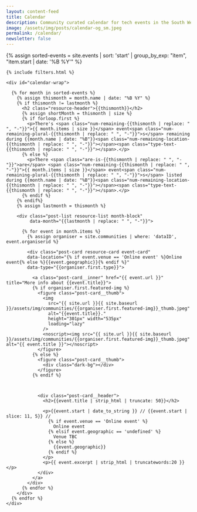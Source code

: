 ```yaml
---
layout: content-feed
title: Calendar
description: Community curated calendar for tech events in the South West.
image: /assets/img/posts/calendar-og_sm.jpeg
permalink: /calendar/
newsletter: false
---
```


<section class="blog blog--resource blog--calendar">
  <div class="container">
    {% assign sorted-events = site.events | sort: 'start' | group_by_exp: "item", "item.start | date: '%B %Y'" %}

    {% include filters.html %}

    <div id="calendar-wrap">

      {% for month in sorted-events %}
        {% assign thismonth = month.name | date: "%B %Y" %}
        {% if thismonth != lastmonth %}
          <h2 class="resource-header">{{thismonth}}</h2>
          {% assign shortMonth = thismonth | size %}
          {% if forloop.first %}
            <p>There's <span class="num-remaining-{{thismonth | replace: " ", "-"}}">{{ month.items | size }}</span> event<span class="num-remaining-plural-{{thismonth | replace: " ", "-"}}">s</span> remaining during {{month.name | date: "%B"}}<span class="num-remaining-location-{{thismonth | replace: " ", "-"}}"></span><span class="type-text-{{thismonth | replace: " ", "-"}}"></span>.</p>
          {% else %}
            <p>There <span class="are-is-{{thismonth | replace: " ", "-"}}">are</span> <span class="num-remaining-{{thismonth | replace: " ", "-"}}">{{ month.items | size }}</span> event<span class="num-remaining-plural-{{thismonth | replace: " ", "-"}}">s</span> listed during {{month.name | date: "%B"}}<span class="num-remaining-location-{{thismonth | replace: " ", "-"}}"></span><span class="type-text-{{thismonth | replace: " ", "-"}}"></span>.</p>
          {% endif %}
        {% endif%}
        {% assign lastmonth = thismonth %}

        <div class="post-list resource-list month-block"
             data-month="{{lastmonth | replace: " ", "-"}}">

          {% for event in month.items %}
            {% assign organiser = site.communities | where: 'dataID', event.organiserid %}

            <div class="post-card resource-card event-card"
            data-location="{% if event.venue == 'Online event' %}Online event{% else %}{{event.geographic}}{% endif %}"
            data-type="{{organiser.first.type}}">

              <a class="post-card__inner" href="{{ event.url }}" title="More info about {{event.title}}">
              {% if organiser.first.featured-img %}
                <figure class="post-card__thumb">
                  <img
                    src="{{ site.url }}{{ site.baseurl }}/assets/img/communities/{{organiser.first.featured-img}}_thumb.jpeg"
                    alt="{{event.title}}."
                    height="301px" width="535px"
                    loading="lazy"
                  />
                  <noscript><img src="{{ site.url }}{{ site.baseurl }}/assets/img/communities/{{organiser.first.featured-img}}_thumb.jpeg" alt="{{ event.title }}"></noscript>
                </figure>
              {% else %}
                <figure class="post-card__thumb">
                  <div class="dark-bg"></div>
                </figure>
              {% endif %}



                <div class="post-card__header">
                  <h2>{{event.title | strip_html | truncate: 50}}</h2>

                  <p>{{event.start | date_to_string }} // {{event.start | slice: 11, 5}} //
                    {% if event.venue == 'Online event' %}
                      Online event
                    {% elsif event.geographic == 'undefined' %}
                      Venue TBC
                    {% else %}
                      {{event.geographic}}
                    {% endif %}
                  </p>
                  <p>{{ event.excerpt | strip_html | truncatewords:20 }}</p>
                </div>
              </a>
            </div>
          {% endfor %}
        </div>
      {% endfor %}
    </div>

  </div>
</section>
